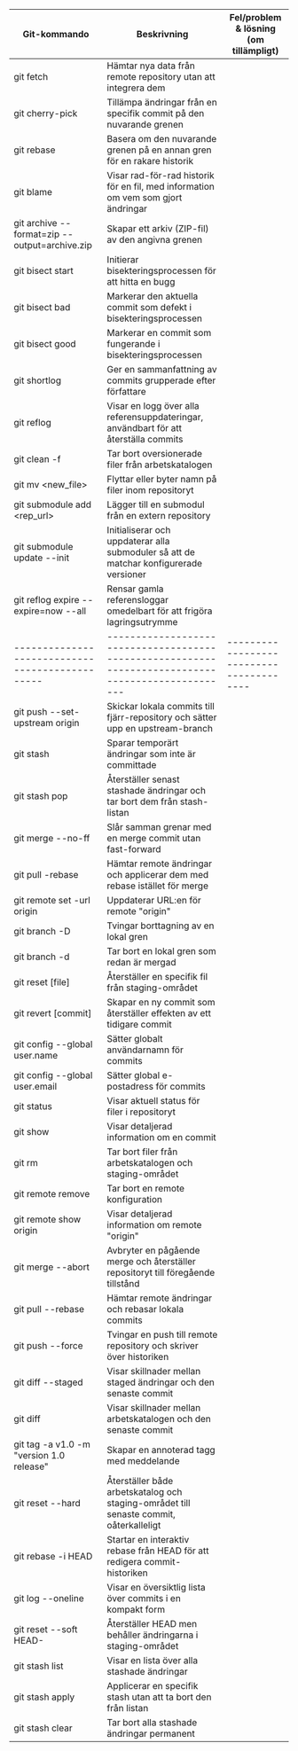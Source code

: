 
| Git-kommando                                                  | Beskrivning                                                                           | Fel/problem & lösning (om tillämpligt) |
|---------------------------------------------------------------|---------------------------------------------------------------------------------------|----------------------------------------|
| git fetch                                                     | Hämtar nya data från remote repository utan att integrera dem                         |                                        |
| git cherry-pick <commit>                                      | Tillämpa ändringar från en specifik commit på den nuvarande grenen                      |                                        |
| git rebase <branch>                                           | Basera om den nuvarande grenen på en annan gren för en rakare historik                  |                                        |
| git blame <file>                                              | Visar rad-för-rad historik för en fil, med information om vem som gjort ändringar         |                                        |
| git archive --format=zip --output=archive.zip <branch>        | Skapar ett arkiv (ZIP-fil) av den angivna grenen                                        |                                        |
| git bisect start                                              | Initierar bisekteringsprocessen för att hitta en bugg                                   |                                        |
| git bisect bad                                                | Markerar den aktuella commit som defekt i bisekteringsprocessen                         |                                        |
| git bisect good <commit>                                      | Markerar en commit som fungerande i bisekteringsprocessen                               |                                        |
| git shortlog                                                  | Ger en sammanfattning av commits grupperade efter författare                            |                                        |
| git reflog                                                    | Visar en logg över alla referensuppdateringar, användbart för att återställa commits      |                                        |
| git clean -f                                                  | Tar bort oversionerade filer från arbetskatalogen                                       |                                        |
| git mv <oldfile> <new_file>                                     | Flyttar eller byter namn på filer inom repositoryt                                      |                                        |
| git submodule add <rep_url> <path>                              | Lägger till en submodul från en extern repository                                       |                                        |
| git submodule update --init                                   | Initialiserar och uppdaterar alla submoduler så att de matchar konfigurerade versioner    |                                        |
| git reflog expire --expire=now --all                           | Rensar gamla referensloggar omedelbart för att frigöra lagringsutrymme                   |                                        |
|-----------------------------------------------|--------------------------------------------------------------------------------------------------|----------------------------------------|
| git push --set-upstream origin                | Skickar lokala commits till fjärr-repository och sätter upp en upstream-branch                    |                                        |
| git stash                                     | Sparar temporärt ändringar som inte är committade                                                 |                                        |
| git stash pop                                 | Återställer senast stashade ändringar och tar bort dem från stash-listan                          |                                        |
| git merge --no-ff                             | Slår samman grenar med en merge commit utan fast-forward                                          |                                        |
| git pull -rebase                              | Hämtar remote ändringar och applicerar dem med rebase istället för merge                           |                                        |
| git remote set -url origin                    | Uppdaterar URL:en för remote "origin"                                                            |                                        |
| git branch -D                                 | Tvingar borttagning av en lokal gren                                                             |                                        |
| git branch -d                                 | Tar bort en lokal gren som redan är mergad                                                      |                                        |
| git reset [file]                              | Återställer en specifik fil från staging-området                                                |                                        |
| git revert [commit]                           | Skapar en ny commit som återställer effekten av ett tidigare commit                              |                                        |
| git config --global user.name                 | Sätter globalt användarnamn för commits                                                          |                                        |
| git config --global user.email                | Sätter global e-postadress för commits                                                           |                                        |
| git status                                    | Visar aktuell status för filer i repositoryt                                                   |                                        |
| git show                                      | Visar detaljerad information om en commit                                                      |                                        |
| git rm                                        | Tar bort filer från arbetskatalogen och staging-området                                          |                                        |
| git remote remove                             | Tar bort en remote konfiguration                                                                 |                                        |
| git remote show origin                        | Visar detaljerad information om remote "origin"                                                |                                        |
| git merge --abort                             | Avbryter en pågående merge och återställer repositoryt till föregående tillstånd                  |                                        |
| git pull --rebase                             | Hämtar remote ändringar och rebasar lokala commits                                               |                                        |
| git push --force                              | Tvingar en push till remote repository och skriver över historiken                                |                                        |
| git diff --staged                             | Visar skillnader mellan staged ändringar och den senaste commit                                  |                                        |
| git diff                                      | Visar skillnader mellan arbetskatalogen och den senaste commit                                   |                                        |
| git tag -a v1.0 -m "version 1.0 release"        | Skapar en annoterad tagg med meddelande                                                          |                                        |
| git reset --hard                              | Återställer både arbetskatalog och staging-området till senaste commit, oåterkalleligt             |                                        |
| git rebase -i HEAD                            | Startar en interaktiv rebase från HEAD för att redigera commit-historiken                          |                                        |
| git log --oneline                             | Visar en översiktlig lista över commits i en kompakt form                                        |                                        |
| git reset --soft HEAD-                        | Återställer HEAD men behåller ändringarna i staging-området                                      |                                        |
| git stash list                                | Visar en lista över alla stashade ändringar                                                     |                                        |
| git stash apply                               | Applicerar en specifik stash utan att ta bort den från listan                                    |                                        |
| git stash clear                               | Tar bort alla stashade ändringar permanent                                                      |                                        |


